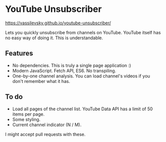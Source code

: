 # YouTube Unsubscriber

https://vassilevsky.github.io/youtube-unsubscriber/

Lets you quickly unsubscribe from channels on YouTube.
YouTube itself has no easy way of doing it.
This is understandable.

## Features

* No dependencies. This is truly a single page application :)
* Modern JavaScript. Fetch API, ES6. No transpiling.
* One-by-one channel analysis. You can load channel's videos if you don't remember what it has.

## To do

* Load all pages of the channel list. YouTube Data API has a limit of 50 items per page.
* Some styling.
* Current channel indicator (N / M).

I might accept pull requests with these.
